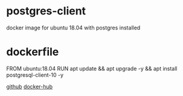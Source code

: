 # postgres-client
docker image for ubuntu 18.04 with postgres installed

# dockerfile
FROM ubuntu:18.04
RUN apt update && apt upgrade -y && apt install postgresql-client-10 -y

[github](https://github.com/murvudd/postgres-client)
[docker-hub](https://cloud.docker.com/u/murvudd/repository/docker/murvudd/postgres-client)